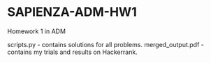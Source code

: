 # SAPIENZA-ADM-HW1

Homework 1 in ADM

scripts.py - contains solutions for all problems. 
merged_output.pdf - contains my trials and results on Hackerrank.
